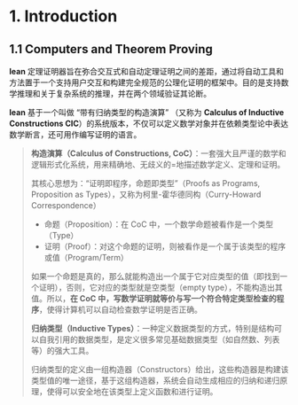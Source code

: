 # 1. Introduction

## 1.1 Computers and Theorem Proving

**lean** 定理证明器旨在弥合交互式和自动定理证明之间的差距，通过将自动工具和方法置于一个支持用户交互和构建完全规范的公理化证明的框架中。目的是支持数学推理和关于复杂系统的推理，并在两个领域验证其论断。

**lean** 基于一个叫做 “带有归纳类型的构造演算” （又称为 **Calculus of Inductive Constructions CIC**）的系统版本，不仅可以定义数学对象并在依赖类型论中表达数学断言，还可用作编写证明的语言。
>
> **构造演算（Calculus of Constructions, CoC）**：一套强大且严谨的数学和逻辑形式化系统，用来精确地、无歧义的=地描述数学定义、定理和证明。
> 
>  其核心思想为：“证明即程序，命题即类型”（Proofs as Programs, Proposition as Types），又称为柯里-霍华德同构（Curry-Howard Correspondence）
>
>   - 命题（Proposition）：在 CoC 中，一个数学命题被看作是一个类型（Type）
>   - 证明（Proof）：对这个命题的证明，则被看作是一个属于该类型的程序或值（Program/Term）
>     
>  如果一个命题是真的，那么就能构造出一个属于它对应类型的值（即找到一个证明），否则，它对应的类型就是空类型（empty type），不能构造出其值。所以，**在 CoC 中，写数学证明就等价与写一个符合特定类型检查的程序**，使得计算机可以自动检查数学证明是否正确。
>
> **归纳类型（Inductive Types）**：一种定义数据类型的方式，特别是结构可以自我引用的数据类型，是定义很多常见基础数据类型（如自然数、列表等）的强大工具。
>
> 归纳类型的定义由一组构造器（Constructors）给出，这些构造器是构建该类型值的唯一途径，基于这组构造器，系统会自动生成相应的归纳和递归原理，使得可以安全地在该类型上定义函数和进行证明。
>

